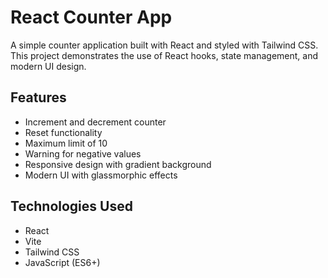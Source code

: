 # React Counter App

A simple counter application built with React and styled with Tailwind CSS. This project demonstrates the use of React hooks, state management, and modern UI design.

## Features

- Increment and decrement counter
- Reset functionality
- Maximum limit of 10
- Warning for negative values
- Responsive design with gradient background
- Modern UI with glassmorphic effects

## Technologies Used

- React
- Vite
- Tailwind CSS
- JavaScript (ES6+)



